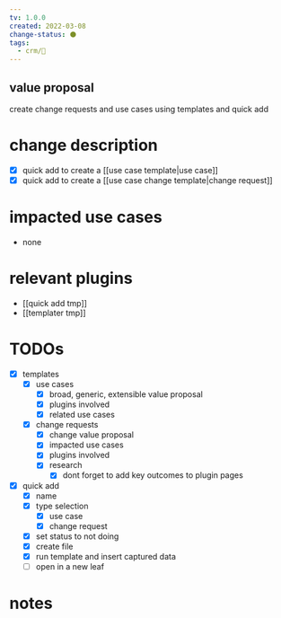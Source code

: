 ```yaml
---
tv: 1.0.0
created: 2022-03-08
change-status: ⚫
tags:
  - crm/🌱
---
```


## value proposal
create change requests and use cases using templates and quick add

# change description 
- [x] quick add to create a [[use case template|use case]]
- [x] quick add to create a [[use case change template|change request]]

# impacted use cases
- none

# relevant plugins
- [[quick add tmp]]
- [[templater tmp]]


# TODOs
- [x] templates
	- [x] use cases
		- [x] broad, generic, extensible value proposal
		- [x] plugins involved
		- [x] related use cases
	- [x] change requests
		- [x] change value proposal
		- [x] impacted use cases
		- [x] plugins involved
		- [x] research
			- [x] dont forget to add key outcomes to plugin pages
- [x] quick add
	- [x] name
	- [x] type selection
		- [x] use case
		- [x] change request
	- [x] set status to not doing
	- [x] create file
	- [x] run template and insert captured data
	- [ ] open in a new leaf

# notes





















